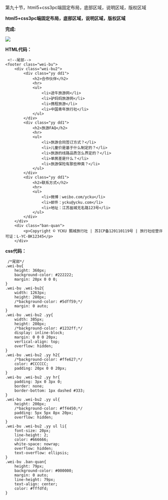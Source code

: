 第九十节，html5+css3pc端固定布局，底部区域，说明区域，版权区域

**html5+css3pc端固定布局，底部区域，说明区域，版权区域**



**完成:**

**![](https://images2015.cnblogs.com/blog/955761/201610/955761-20161026173522718-1107181896.png)**





**HTML代码：**

    
    
     <!--尾部-->
    <footer class="wei-bu">
        <div class="wei-bu2">
            <div class="yy dd1">
                <h2>合作伙伴</h2>
                <hr>
                <ul>
                    <li>途牛旅游网</li>
                    <li>驴妈妈旅游网</li>
                    <li>携程旅游</li>
                    <li>中国青年旅行社</li>
                </ul>
            </div>
            <div class="yy dd1">
                <h2>旅游FAQ</h2>
                <hr>
                <ul>
                    <li>旅游合同签订方式？</li>
                    <li>儿童价是基于什么制定的？</li>
                    <li>旅游的线路品质怎么界定的？</li>
                    <li>单房差是什么？</li>
                    <li>旅游保险有那些种类？</li>
                </ul>
            </div>
            <div class="yy dd1">
                <h2>联系方式</h2>
                <hr>
                <ul>
                    <li>微博：weibo.com/ycku</li>
                    <li>邮件：ycku@ycku.com</li>
                    <li>地址：江苏盐城无名路123号</li>
                </ul>
            </div>
        </div>
        <div class="ban-quan">
            <p>Copyright © YCKU 瓢城旅行社 | 苏ICP备120110119号 | 旅行社经营许可证：L-YC-BK12345</p>
        </div>

**css代码：**

    
    
     /*尾部*/
    .wei-bu{
        height: 360px;
        background-color: #222222;
        margin: 20px 0 0 0;
    }
    .wei-bu .wei-bu2{
        width: 1263px;
        height: 280px;
        /*background-color: #5dff59;*/
        margin: 0 auto;
    }
    .wei-bu .wei-bu2 .yy{
        width: 385px;
        height: 280px;
        /*background-color: #1232ff;*/
        display: inline-block;
        margin: 0 0 0 20px;
        vertical-align: top;
        overflow: hidden;
    }
    .wei-bu .wei-bu2 .yy h2{
        /*background-color: #ffe627;*/
        color: #CCCCCC;
        padding: 20px 0 0 20px;
    }
    .wei-bu .wei-bu2 .yy hr{
        padding: 3px 0 3px 0;
        border: none;
        border-bottom: 1px dashed #333;
    }
    .wei-bu .wei-bu2 .yy ul{
        height: 200px;
        /*background-color: #ff4450;*/
        padding: 5px 5px 8px 20px;
        overflow: hidden;
    }
    .wei-bu .wei-bu2 .yy ul li{
        font-size: 20px;
        line-height: 2;
        color: #666666;
        white-space: nowrap;
        overflow: hidden;
        text-overflow: ellipsis;
    }
    .wei-bu .ban-quan{
        height: 79px;
        background-color: #000000;
        margin: 0 auto;
        line-height: 79px;
        text-align: center;
        color: #fffdfd;
    }



